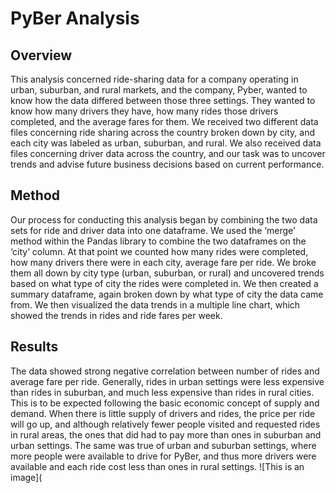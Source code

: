 # PyBer Analysis 
## Overview
This analysis concerned ride-sharing data for a company operating in urban, suburban, and rural markets, and the company, Pyber, wanted to know how the data differed between those three settings. They wanted to know how many drivers they have, how many rides those drivers completed, and the average fares for them. We received two different data files concerning ride sharing across the country broken down by city, and each city was labeled as urban, suburban, and rural. We also received data files concerning driver data across the country, and our task was to uncover trends and advise future business decisions based on current performance. 

## Method
Our process for conducting this analysis began by combining the two data sets for ride and driver data into one dataframe. We used the ‘merge’ method within the Pandas library to combine the two dataframes on the ‘city’ column. At that point we counted how many rides were completed, how many drivers there were in each city, average fare per ride. We broke them all down by city type (urban, suburban, or rural) and uncovered trends based on what type of city the rides were completed in. We then created a summary dataframe, again broken down by what type of city the data came from. We then visualized the data trends in a multiple line chart, which showed the trends in rides and ride fares per week. 

## Results
The data showed strong negative correlation between number of rides and average fare per ride. Generally, rides in urban settings were less expensive than rides in suburban, and much less expensive than rides in rural cities. This is to be expected following the basic economic concept of supply and demand. When there is little supply of drivers and rides, the price per ride will go up, and although relatively fewer people visited and requested rides in rural areas, the ones that did had to pay more than ones in suburban and urban settings. The same was true of urban and suburban settings, where more people were available to drive for PyBer, and thus more drivers were available and each ride cost less than ones in rural settings. 
![This is an image](
